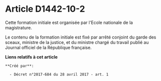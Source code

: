 # Article D1442-10-2

Cette formation initiale est organisée par l'Ecole nationale de la magistrature.

Le contenu de la formation initiale est fixé par arrêté conjoint du garde des sceaux, ministre de la justice, et du ministre
chargé du travail publié au Journal officiel de la République française.

**Liens relatifs à cet article**

	**Créé par**:

	  - Décret n°2017-684 du 28 avril 2017 - art. 1
